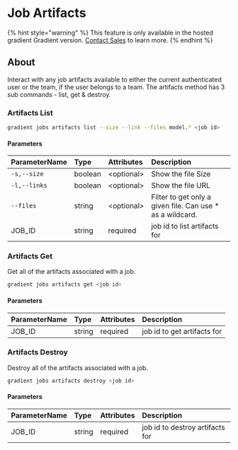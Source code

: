 # Job Artifacts

{% hint style="warning" %}
This feature is only available in the hosted gradient Gradient version. [Contact Sales](https://info.paperspace.com/contact-sales) to learn more.
{% endhint %}

## About

Interact with any job artifacts available to either the current authenticated user or the team, if the user belongs to a team. The artifacts method has 3 sub commands - list, get & destroy. 

### Artifacts List

```bash
gradient jobs artifacts list --size --link --files model.* <job id>
```

#### Parameters

| ParameterName          | Type | Attributes | Description |
| :--- | :--- | :--- | :--- |
| `-s,--size` | boolean | &lt;optional&gt; | Show the file Size |
| `-l,--links` | boolean | &lt;optional&gt; | Show the file URL |
| `--files` | string | &lt;optional&gt; | Filter to get only a given file. Can use \* as a wildcard. |
| JOB\_ID | string | required |  job id to list artifacts for |

### Artifacts Get

Get all of the artifacts associated with a job.

```bash
gradient jobs artifacts get <job id>
```

#### Parameters

| ParameterName          | Type | Attributes | Description |
| :--- | :--- | :--- | :--- |
| JOB\_ID | string | required |  job id to get artifacts for |

### Artifacts Destroy

Destroy all of the artifacts associated with a job.

```bash
gradient jobs artifacts destroy <job id>
```

#### Parameters

| ParameterName          | Type | Attributes | Description |
| :--- | :--- | :--- | :--- |
| JOB\_ID | string | required |  job id to destroy artifacts for |

